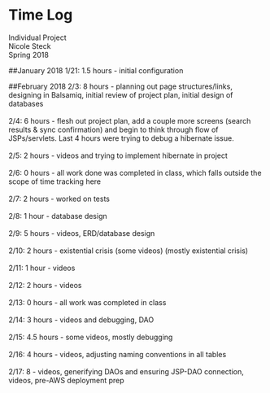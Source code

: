 # Time Log
Individual Project
<br />Nicole Steck 
<br />Spring 2018


##January 2018
1/21: 1.5 hours - initial configuration

##February 2018
2/3: 8 hours - planning out page structures/links, designing in Balsamiq, 
initial review of project plan, initial design of databases
<br ><br />2/4: 6 hours - flesh out project plan, add a couple more screens 
(search results & sync confirmation) and begin to think through flow of JSPs/servlets. Last 4 hours were trying to debug 
a hibernate issue.
<br /><br />2/5: 2 hours - videos and trying to implement hibernate in project
<br /><br />2/6: 0 hours - all work done was completed in class, which falls outside the scope of time tracking here
<br /><br />2/7: 2 hours - worked on tests
<br /><br />2/8: 1 hour - database design
<br /><br />2/9: 5 hours - videos, ERD/database design
<br /><br />2/10: 2 hours - existential crisis (some videos) (mostly existential crisis)
<br /><br />2/11: 1 hour - videos 
<br /><br />2/12: 2 hours - videos
<br /><br />2/13: 0 hours - all work was completed in class
<br /><br />2/14: 3 hours - videos and debugging, DAO
<br /><br />2/15: 4.5 hours - some videos, mostly debugging
<br /><br />2/16: 4 hours - videos, adjusting naming conventions in all tables
<br /><br />2/17: 8 - videos, generifying DAOs and ensuring JSP-DAO connection, videos, pre-AWS deployment prep


<br /><br />